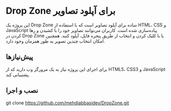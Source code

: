 # Drop Zone برای آپلود تصاویر

این پروژه یک Drop Zone ساده برای آپلود تصاویر است که با استفاده از HTML، CSS و JavaScript پیاده‌سازی شده است. کاربران می‌توانند تصاویر خود را با کشیدن و رها کردن در Drop Zone یا با کلیک کردن و انتخاب از طریق پنجره فایل، آپلود کنند. همچنین امکان انتخاب چندین تصویر به طور همزمان وجود دارد.

## پیش‌نیازها

برای اجرای این پروژه نیاز به یک مرورگر وب دارید که از HTML5، CSS3 و JavaScript پشتیبانی کند.

## نصب و اجرا

git clone https://github.com/mehdiabbasidev/DropZone.git
